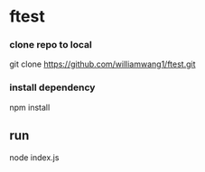 # ftest

### clone repo to local

git clone https://github.com/williamwang1/ftest.git

### install dependency

npm install

## run 

node index.js
